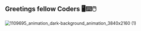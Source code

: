 ## Greetings fellow Coders 🖥️⌨️🖱️

![1109695_animation_dark-background_animation_3840x2160 (1)](https://github.com/user-attachments/assets/6e796ceb-7a35-442b-8907-5b56a34504b3)

<!--
**nava003/nava003** is a ✨ _special_ ✨ repository because its `README.md` (this file) appears on your GitHub profile.

Here are some ideas to get you started:

- 🔭 I’m currently working on ...
- 🌱 I’m currently learning ...
- 👯 I’m looking to collaborate on ...
- 🤔 I’m looking for help with ...
- 💬 Ask me about ...
- 📫 How to reach me: ...
- 😄 Pronouns: ...
- ⚡ Fun fact: ...
-->
